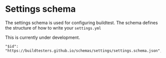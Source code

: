 # Settings schema

The settings schema is used for configuring buildtest. The schema defines the 
structure of how to write your `settings.yml` 


This is currently under development.

```
"$id": "https://buildtesters.github.io/schemas/settings/settings.schema.json",
```

